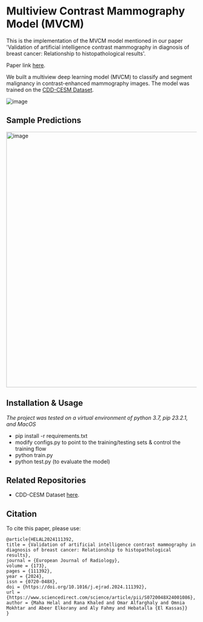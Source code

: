 # Multiview Contrast Mammography Model (MVCM)

This is the implementation of the MVCM model mentioned in our paper 'Validation of artificial intelligence contrast mammography in diagnosis of breast cancer: Relationship to histopathological results'.

Paper link [here](https://authors.elsevier.com/c/1igk6,GNpjzEe~).

We built a multiview deep learning model (MVCM) to classify and segment malignancy in contrast-enhanced mammography images. The model was trained on the [CDD-CESM Dataset](doi.org/10.1038/s41597-022-01238-0).

![image](https://github.com/omar-mohamed/Birad-Classification-Multiview/assets/6074821/f517816e-5c03-4b38-8ee4-af304b5a1be4)

## Sample Predictions
<img width="677" alt="image" src="https://github.com/omar-mohamed/Birad-Classification-Multiview/assets/6074821/cbfeeaba-77f1-49ed-b3d7-6efdb7155e1c">


## Installation & Usage
*The project was tested on a virtual environment of python 3.7, pip 23.2.1, and MacOS*
- pip install -r requirements.txt
- modify configs.py to point to the training/testing sets & control the training flow
- python train.py
- python test.py (to evaluate the model)

## Related Repositories
- CDD-CESM Dataset [here](https://github.com/omar-mohamed/CDD-CESM-Dataset).

## Citation
To cite this paper, please use:

```
@article{HELAL2024111392,
title = {Validation of artificial intelligence contrast mammography in diagnosis of breast cancer: Relationship to histopathological results},
journal = {European Journal of Radiology},
volume = {173},
pages = {111392},
year = {2024},
issn = {0720-048X},
doi = {https://doi.org/10.1016/j.ejrad.2024.111392},
url = {https://www.sciencedirect.com/science/article/pii/S0720048X24001086},
author = {Maha Helal and Rana Khaled and Omar Alfarghaly and Omnia Mokhtar and Abeer Elkorany and Aly Fahmy and Hebatalla {El Kassas}}
}
```
